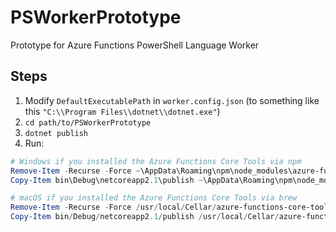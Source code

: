 # PSWorkerPrototype
Prototype for Azure Functions PowerShell Language Worker

## Steps

1. Modify `DefaultExecutablePath` in `worker.config.json` (to something like this `"C:\\Program Files\\dotnet\\dotnet.exe"`)
2. `cd path/to/PSWorkerPrototype`
3. `dotnet publish`
4. Run:

```powershell
# Windows if you installed the Azure Functions Core Tools via npm
Remove-Item -Recurse -Force ~\AppData\Roaming\npm\node_modules\azure-functions-core-tools\bin\workers\powershell
Copy-Item bin\Debug\netcoreapp2.1\publish ~\AppData\Roaming\npm\node_modules\azure-functions-core-tools\bin\workers\powershell -Recurse -Force

# macOS if you installed the Azure Functions Core Tools via brew
Remove-Item -Recurse -Force /usr/local/Cellar/azure-functions-core-tools/2.0.1-beta.33/workers/powershell
Copy-Item bin/Debug/netcoreapp2.1/publish /usr/local/Cellar/azure-functions-core-tools/2.0.1-beta.33/workers/powershell -Recurse -Force
```